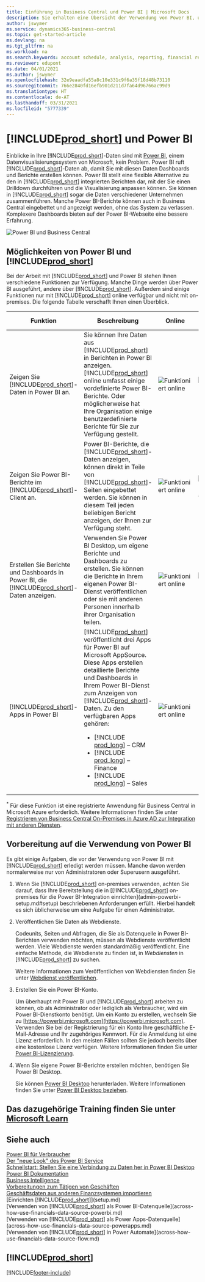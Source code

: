 ```yaml
---
title: Einführung in Business Central und Power BI | Microsoft Docs
description: Sie erhalten eine Übersicht der Verwendung von Power BI, um Erkenntnisse, Business Intelligence und KPIs aus Ihren Business Central-Daten zu erhalten.
author: jswymer
ms.service: dynamics365-business-central
ms.topic: get-started-article
ms.devlang: na
ms.tgt_pltfrm: na
ms.workload: na
ms.search.keywords: account schedule, analysis, reporting, financial report, business intelligence, KPI
ms.reviewer: edupont
ms.date: 04/01/2021
ms.author: jswymer
ms.openlocfilehash: 32e9eaadfa55a8c10e331c9f6a35f18d48b73110
ms.sourcegitcommit: 766e2840fd16efb901d211d7fa64d96766ac99d9
ms.translationtype: HT
ms.contentlocale: de-AT
ms.lasthandoff: 03/31/2021
ms.locfileid: "5777339"
---
```

# <a name="prod_short-and-power-bi"></a>[!INCLUDE[prod_short](includes/prod_short.md)] und Power BI

Einblicke in Ihre [!INCLUDE[prod_short](includes/prod_short.md)]-Daten sind mit [Power BI](https://powerbi.microsoft.com), einem Datenvisualisierungssystem von Microsoft, kein Problem. Power BI ruft [!INCLUDE[prod_short](includes/prod_short.md)]-Daten ab, damit Sie mit diesen Daten Dashboards und Berichte erstellen können. Power BI stellt eine flexible Alternative zu den in [!INCLUDE[prod_short](includes/prod_short.md)] integrierten Berichten dar, mit der Sie einen Drilldown durchführen und die Visualisierung anpassen können. Sie können in [!INCLUDE[prod_short](includes/prod_short.md)] sogar die Daten verschiedener Unternehmen zusammenführen. Manche Power BI-Berichte können auch in Business Central eingebettet und angezeigt werden, ohne das System zu verlassen. Komplexere Dashboards bieten auf der Power BI-Webseite eine bessere Erfahrung.

![Power BI und Business Central](media/power-bi-intro.png)

## <a name="what-you-can-do-with-power-bi-and-prod_short"></a>Möglichkeiten von Power BI und [!INCLUDE[prod_short](includes/prod_short.md)]

Bei der Arbeit mit [!INCLUDE[prod_short](includes/prod_short.md)] und Power BI stehen Ihnen verschiedene Funktionen zur Verfügung. Manche Dinge werden über Power BI ausgeführt, andere über [!INCLUDE[prod_short](includes/prod_short.md)]. Außerdem sind einige Funktionen nur mit [!INCLUDE[prod_short](includes/prod_short.md)] online verfügbar und nicht mit on-premises. Die folgende Tabelle verschafft Ihnen einen Überblick.

|Funktion|Beschreibung|Online|On-premises|Weitere Informationen|
|-------|-----------|--------------|-----------|----------------|
|Zeigen Sie [!INCLUDE[prod_short](includes/prod_short.md)]-Daten in Power BI an.|Sie können Ihre Daten aus [!INCLUDE[prod_short](includes/prod_short.md)] in Berichten in Power BI anzeigen. [!INCLUDE[prod_short](includes/prod_short.md)] online umfasst einige vordefinierte Power BI-Berichte. Oder möglicherweise hat Ihre Organisation einige benutzerdefinierte Berichte für Sie zur Verfügung gestellt.|![Funktioniert online](media/check.png)|![Funktioniert lokal](media/check.png)|[Siehe ...](across-working-with-business-central-in-powerbi.md)|
|Zeigen Sie Power BI-Berichte im [!INCLUDE[prod_short](includes/prod_short.md)]-Client an.| Power BI-Berichte, die [!INCLUDE[prod_short](includes/prod_short.md)]-Daten anzeigen, können direkt in Teile von [!INCLUDE[prod_short](includes/prod_short.md)]-Seiten eingebettet werden. Sie können in diesem Teil jeden beliebigen Bericht anzeigen, der Ihnen zur Verfügung steht. |![Funktioniert online](media/check.png)|![Funktioniert lokal](media/check.png)<sup>[*](#onprem)</sup>|[Siehe ...](across-working-with-powerbi.md).|
|Erstellen Sie Berichte und Dashboards in Power BI, die [!INCLUDE[prod_short](includes/prod_short.md)]-Daten anzeigen.|Verwenden Sie Power BI Desktop, um eigene Berichte und Dashboards zu erstellen. Sie können die Berichte in Ihrem eigenen Power BI-Dienst veröffentlichen oder sie mit anderen Personen innerhalb ihrer Organisation teilen.|![Funktioniert online](media/check.png)|![Funktioniert lokal](media/check.png)|[Siehe ...](across-how-use-financials-data-source-powerbi.md)
|[!INCLUDE[prod_short](includes/prod_short.md)]-Apps in Power BI| [!INCLUDE[prod_short](includes/prod_short.md)] veröffentlicht drei Apps für Power BI auf Microsoft AppSource. Diese Apps erstellen detaillierte Berichte und Dashboards in Ihrem Power BI-Dienst zum Anzeigen von [!INCLUDE[prod_short](includes/prod_short.md)]-Daten. Zu den verfügbaren Apps gehören: <ul><li>[!INCLUDE [prod_long](includes/prod_long.md)] – CRM </li><li>[!INCLUDE [prod_long](includes/prod_long.md)] – Finance </li><li>[!INCLUDE [prod_long](includes/prod_long.md)] – Sales </li></ul>  |![Funktioniert online](media/check.png)||[Siehe ...](across-powerbi-business-central-apps.md)

<a name="onprem"><sup>*</sup></a> Für diese Funktion ist eine registrierte Anwendung für Business Central in Microsoft Azure erforderlich. Weitere Informationen finden Sie unter [Registrieren von Business Central On-Premises in Azure AD zur Integration mit anderen Diensten](/dynamics365/business-central/dev-itpro/administration/register-app-azure).

## <a name="getting-ready-to-use-power-bi"></a>Vorbereitung auf die Verwendung von Power BI

Es gibt einige Aufgaben, die vor der Verwendung von Power BI mit [!INCLUDE[prod_short](includes/prod_short.md)] erledigt werden müssen. Manche davon werden normalerweise nur von Administratoren oder Superusern ausgeführt.

1. Wenn Sie [!INCLUDE[prod_short](includes/prod_short.md)] on-premises verwenden, achten Sie darauf, dass Ihre Bereitstellung die in [[!INCLUDE[prod_short](includes/prod_short.md)] on-premises für die Power BI-Integration einrichten](admin-powerbi-setup.md#setup) beschriebenen Anforderungen erfüllt. Hierbei handelt es sich üblicherweise um eine Aufgabe für einen Administrator.

2. Veröffentlichen Sie Daten als Webdienste.

    Codeunits, Seiten und Abfragen, die Sie als Datenquelle in Power BI-Berichten verwenden möchten, müssen als Webdienste veröffentlicht werden. Viele Webdienste werden standardmäßig veröffentlicht. Eine einfache Methode, die Webdienste zu finden ist, in *Webdiensten* in [!INCLUDE[prod_short](includes/prod_short.md)] zu suchen.

    Weitere Informationen zum Veröffentlichen von Webdiensten finden Sie unter [Webdienst veröffentlichen](across-how-publish-web-service.md).

3. Erstellen Sie ein Power BI-Konto.

    Um überhaupt mit Power BI und [!INCLUDE[prod_short](includes/prod_short.md)] arbeiten zu können, ob als Administrator oder lediglich als Verbraucher, wird ein Power BI-Dienstkonto benötigt. Um ein Konto zu erstellen, wechseln Sie zu [https://powerbi.microsoft.com](https://powerbi.microsoft.com). Verwenden Sie bei der Registrierung für ein Konto Ihre geschäftliche E-Mail-Adresse und Ihr zugehöriges Kennwort. Für die Anmeldung ist eine Lizenz erforderlich. In den meisten Fällen sollten Sie jedoch bereits über eine kostenlose Lizenz verfügen. Weitere Informationen finden Sie unter [Power BI-Lizenzierung](admin-powerbi-setup.md#license).

4. Wenn Sie eigene Power BI-Berichte erstellen möchten, benötigen Sie Power BI Desktop.

    Sie können [Power BI Desktop](https://powerbi.microsoft.com/desktop/) herunterladen. Weitere Informationen finden Sie unter [Power BI Desktop beziehen](/power-bi/fundamentals/desktop-get-the-desktop).

## <a name="see-related-training-at-microsoft-learn"></a>Das dazugehörige Training finden Sie unter [Microsoft Learn](/learn/modules/configure-powerbi-excel-dynamics-365-business-central/index)

## <a name="see-also"></a>Siehe auch

[Power BI für Verbraucher](/power-bi/consumer/end-user-consumer)  
[Der "neue Look" des Power BI Service](/power-bi/service-new-look)  
[Schnellstart: Stellen Sie eine Verbindung zu Daten her in Power BI Desktop](/power-bi/desktop-quickstart-connect-to-data)  
[Power BI Dokumentation](/power-bi/)  
[Business Intelligence](bi.md)  
[Vorbereitungen zum Tätigen von Geschäften](ui-get-ready-business.md)  
[Geschäftsdaten aus anderen Finanzsystemen importieren](across-import-data-configuration-packages.md)  
[Einrichten [!INCLUDE[prod_short](includes/prod_short.md)]](setup.md)  
[Verwenden von [!INCLUDE[prod_short](includes/prod_short.md)] als Power BI-Datenquelle](across-how-use-financials-data-source-powerbi.md)  
[Verwenden von [!INCLUDE[prod_short](includes/prod_short.md)] als Power Apps-Datenquelle](across-how-use-financials-data-source-powerapps.md)  
[Verwenden von [!INCLUDE[prod_short](includes/prod_short.md)] in Power Automate](across-how-use-financials-data-source-flow.md)  

## [!INCLUDE[prod_short](includes/free_trial_md.md)]  


[!INCLUDE[footer-include](includes/footer-banner.md)]